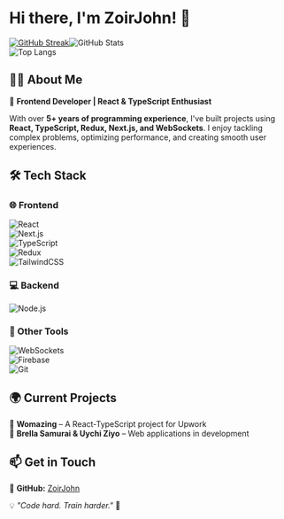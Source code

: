 # Hi there, I'm ZoirJohn! 🚀  

[![GitHub Streak](https://streak-stats.demolab.com?user=zoirjohn&theme=dark&card_width=600&card_height=200)](https://git.io/streak-stats)![GitHub Stats](https://github-readme-stats.vercel.app/api?username=ZoirJohn&show_icons=true&theme=radical)  
![Top Langs](https://github-readme-stats.vercel.app/api/top-langs/?username=ZoirJohn&layout=compact&theme=radical)  

## 👨‍💻 About Me  
🚀 **Frontend Developer | React & TypeScript Enthusiast**  

With over **5+ years of programming experience**, I've built projects using **React, TypeScript, Redux, Next.js, and WebSockets**. I enjoy tackling complex problems, optimizing performance, and creating smooth user experiences.  

## 🛠 Tech Stack  
### 🌐 Frontend  
![React](https://img.shields.io/badge/React-20232A?style=for-the-badge&logo=react&logoColor=61DAFB)  
![Next.js](https://img.shields.io/badge/Next.js-000000?style=for-the-badge&logo=nextdotjs&logoColor=white)  
![TypeScript](https://img.shields.io/badge/TypeScript-007ACC?style=for-the-badge&logo=typescript&logoColor=white)  
![Redux](https://img.shields.io/badge/Redux-764ABC?style=for-the-badge&logo=redux&logoColor=white)  
![TailwindCSS](https://img.shields.io/badge/Tailwind_CSS-38B2AC?style=for-the-badge&logo=tailwind-css&logoColor=white)  

### 💻 Backend  
![Node.js](https://img.shields.io/badge/Node.js-43853D?style=for-the-badge&logo=node.js&logoColor=white)  

### 🔗 Other Tools  
![WebSockets](https://img.shields.io/badge/WebSockets-007ACC?style=for-the-badge&logo=websocket&logoColor=white)  
![Firebase](https://img.shields.io/badge/Firebase-FFCA28?style=for-the-badge&logo=firebase&logoColor=black)  
![Git](https://img.shields.io/badge/Git-F05032?style=for-the-badge&logo=git&logoColor=white)  

## 🌍 Current Projects  
🔹 **Womazing** – A React-TypeScript project for Upwork  
🔹 **Brella Samurai & Uychi Ziyo** – Web applications in development  

## 📫 Get in Touch  
📌 **GitHub:** [ZoirJohn](https://github.com/ZoirJohn)

💡 _"Code hard. Train harder."_ 🚀  
